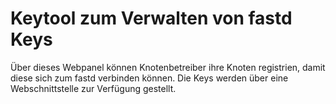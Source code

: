 # Keytool zum Verwalten von fastd Keys

Über dieses Webpanel können Knotenbetreiber ihre Knoten registrien, damit diese sich zum fastd verbinden können. 
Die Keys werden über eine Webschnittstelle zur Verfügung gestellt.


